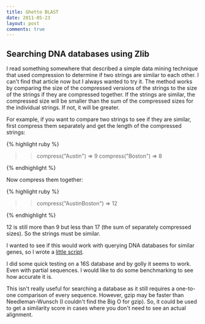 ```yaml
---
title: Ghetto BLAST
date: 2011-05-23
layout: post
comments: true
---
```

## Searching DNA databases using Zlib

I read something somewhere that described a simple data mining technique that used compression to determine if two strings are similar to each other. I can't find that article now but I always wanted to try it. The method works by comparing the size of the compressed versions of the strings to the size of the strings if they are compressed together. If the strings are similar, the compressed size will be smaller than the sum of the compressed sizes for the individual strings. If not, it will be greater.

For example, if you want to compare two strings to see if they are similar, first compress them separately and get the length of the compressed strings:

{% highlight ruby %}

>> compress("Austin")
=> 9
>> compress("Boston")
=> 8

{% endhighlight %}

Now compress them together:

{% highlight ruby %}

>> compress("AustinBoston")
=> 12
		
{% endhighlight %}

12 is still more than 9 but less than 17 (the sum of separately compressed sizes). So the strings must be similar.

I wanted to see if this would work with querying DNA databases for similar genes, so I wrote a [little script](https://gist.github.com/987717).

I did some quick testing on a 16S database and by golly it seems to work. Even with partial sequences. I would like to do some benchmarking to see how accurate it is.

This isn't really useful for searching a database as it still requires a one-to-one comparison of every sequence. However, gzip may be faster than Needleman-Wunsch (I couldn't find the Big O for gzip). So, it could be used to get a similarity score in cases where you don't need to see an actual alignment.